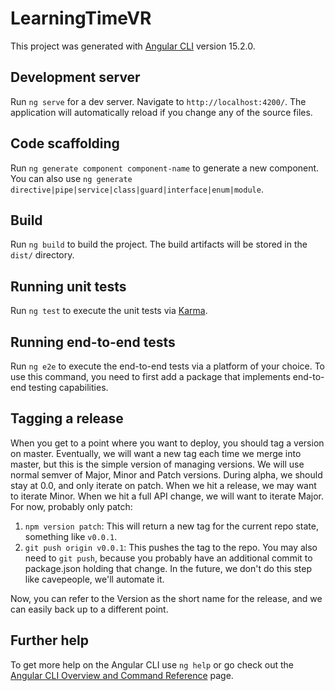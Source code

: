 # LearningTimeVR

This project was generated with [Angular CLI](https://github.com/angular/angular-cli) version 15.2.0.

## Development server

Run `ng serve` for a dev server. Navigate to `http://localhost:4200/`. The application will automatically reload if you change any of the source files.

## Code scaffolding

Run `ng generate component component-name` to generate a new component. You can also use `ng generate directive|pipe|service|class|guard|interface|enum|module`.

## Build

Run `ng build` to build the project. The build artifacts will be stored in the `dist/` directory.

## Running unit tests

Run `ng test` to execute the unit tests via [Karma](https://karma-runner.github.io).

## Running end-to-end tests

Run `ng e2e` to execute the end-to-end tests via a platform of your choice. To use this command, you need to first add a package that implements end-to-end testing capabilities.

## Tagging a release

When you get to a point where you want to deploy, you should tag a version on master. Eventually, we will want a new tag each time we merge into master, but this is the simple version of managing versions. We will use normal semver of Major, Minor and Patch versions. During alpha, we should stay at 0.0, and only iterate on patch. When we hit a release, we may want to iterate Minor. When we hit a full API change, we will want to iterate Major. For now, probably only patch:
1. `npm version patch`: This will return a new tag for the current repo state, something like `v0.0.1`.
2. `git push origin v0.0.1`: This pushes the tag to the repo. You may also need to `git push`, because you probably have an additional commit to package.json holding that change. In the future, we don't do this step like cavepeople, we'll automate it.

Now, you can refer to the Version as the short name for the release, and we can easily back up to a different point.

## Further help

To get more help on the Angular CLI use `ng help` or go check out the [Angular CLI Overview and Command Reference](https://angular.io/cli) page.
